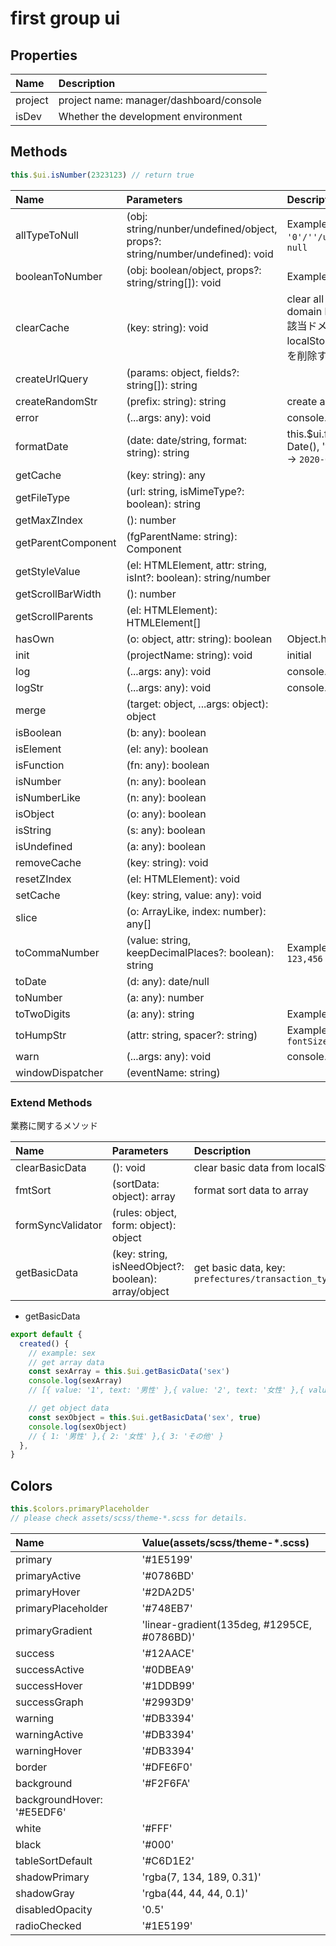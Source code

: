 # first group ui

## Properties

| Name    | Description                             |
| :------ | :-------------------------------------- |
| project | project name: manager/dashboard/console |
| isDev   | Whether the development environment     |

## Methods

```javascript
this.$ui.isNumber(2323123) // return true
```

| Name               | Parameters                                                                   | Description                                                                                       |
| :----------------- | :--------------------------------------------------------------------------- | :------------------------------------------------------------------------------------------------ |
| allTypeToNull      | (obj: string/nunber/undefined/object, props?: string/number/undefined): void | Example: `'0'/''/undefined/0` -> `null`                                                           |
| booleanToNumber    | (obj: boolean/object, props?: string/string[]): void                         | Example: `false` -> `0`                                                                           |
| clearCache         | (key: string): void                                                          | clear all cache data the domain localStorage.<br>該当ドメインの localStorage 全部データを削除する |
| createUrlQuery     | (params: object, fields?: string[]): string                                  |                                                                                                   |
| createRandomStr    | (prefix: string): string                                                     | create a random string                                                                            |
| error              | (...args: any): void                                                         | console.error                                                                                     |
| formatDate         | (date: date/string, format: string): string                                  | this.\$ui.formatDate(new Date(), 'yyyy-MM-dd') -> `2020-09-17`                                    |
| getCache           | (key: string): any                                                           |                                                                                                   |
| getFileType        | (url: string, isMimeType?: boolean): string                                  |                                                                                                   |
| getMaxZIndex       | (): number                                                                   |                                                                                                   |
| getParentComponent | (fgParentName: string): Component                                            |                                                                                                   |
| getStyleValue      | (el: HTMLElement, attr: string, isInt?: boolean): string/number              |                                                                                                   |
| getScrollBarWidth  | (): number                                                                   |                                                                                                   |
| getScrollParents   | (el: HTMLElement): HTMLElement[]                                             |                                                                                                   |
| hasOwn             | (o: object, attr: string): boolean                                           | Object.hasOwnProperty                                                                             |
| init               | (projectName: string): void                                                  | initial                                                                                           |
| log                | (...args: any): void                                                         | console.log                                                                                       |
| logStr             | (...args: any): void                                                         | console.log                                                                                       |
| merge              | (target: object, ...args: object): object                                    |                                                                                                   |
| isBoolean          | (b: any): boolean                                                            |                                                                                                   |
| isElement          | (el: any): boolean                                                           |                                                                                                   |
| isFunction         | (fn: any): boolean                                                           |                                                                                                   |
| isNumber           | (n: any): boolean                                                            |                                                                                                   |
| isNumberLike       | (n: any): boolean                                                            |                                                                                                   |
| isObject           | (o: any): boolean                                                            |                                                                                                   |
| isString           | (s: any): boolean                                                            |                                                                                                   |
| isUndefined        | (a: any): boolean                                                            |                                                                                                   |
| removeCache        | (key: string): void                                                          |                                                                                                   |
| resetZIndex        | (el: HTMLElement): void                                                      |                                                                                                   |
| setCache           | (key: string, value: any): void                                              |                                                                                                   |
| slice              | (o: ArrayLike, index: number): any[]                                         |                                                                                                   |
| toCommaNumber      | (value: string, keepDecimalPlaces?: boolean): string                         | Example: `123456` -> `123,456`                                                                    |
| toDate             | (d: any): date/null                                                          |                                                                                                   |
| toNumber           | (a: any): number                                                             |                                                                                                   |
| toTwoDigits        | (a: any): string                                                             | Example: `3` -> `03`                                                                              |
| toHumpStr          | (attr: string, spacer?: string)                                              | Example: `font-size` -> `fontSize`                                                                |
| warn               | (...args: any): void                                                         | console.warn                                                                                      |
| windowDispatcher   | (eventName: string)                                                          |                                                                                                   |

### Extend Methods

業務に関するメソッド

| Name              | Parameters                                          | Description                                             |
| :---------------- | :-------------------------------------------------- | :------------------------------------------------------ |
| clearBasicData    | (): void                                            | clear basic data from localStorage                      |  |
| fmtSort           | (sortData: object): array                           | format sort data to array                               |
| formSyncValidator | (rules: object, form: object): object               |                                                         |
| getBasicData      | (key: string, isNeedObject?: boolean): array/object | get basic data, key: `prefectures/transaction_type/...` |

- getBasicData

```javascript
export default {
  created() {
    // example: sex
    // get array data
    const sexArray = this.$ui.getBasicData('sex')
    console.log(sexArray)
    // [{ value: '1', text: '男性' },{ value: '2', text: '女性' },{ value: '3', text: 'その他' }]

    // get object data
    const sexObject = this.$ui.getBasicData('sex', true)
    console.log(sexObject)
    // { 1: '男性' },{ 2: '女性' },{ 3: 'その他' }
  },
}
```

## Colors

```javascript
this.$colors.primaryPlaceholder
// please check assets/scss/theme-*.scss for details.
```

| Name                       | Value(assets/scss/theme-\*.scss)            |
| :------------------------- | :------------------------------------------ |
| primary                    | '#1E5199'                                   |
| primaryActive              | '#0786BD'                                   |
| primaryHover               | '#2DA2D5'                                   |
| primaryPlaceholder         | '#748EB7'                                   |
| primaryGradient            | 'linear-gradient(135deg, #1295CE, #0786BD)' |
| success                    | '#12AACE'                                   |
| successActive              | '#0DBEA9'                                   |
| successHover               | '#1DDB99'                                   |
| successGraph               | '#2993D9'                                   |
| warning                    | '#DB3394'                                   |
| warningActive              | '#DB3394'                                   |
| warningHover               | '#DB3394'                                   |
| border                     | '#DFE6F0'                                   |
| background                 | '#F2F6FA'                                   |
| backgroundHover: '#E5EDF6' |
| white                      | '#FFF'                                      |
| black                      | '#000'                                      |
| tableSortDefault           | '#C6D1E2'                                   |
| shadowPrimary              | 'rgba(7, 134, 189, 0.31)'                   |
| shadowGray                 | 'rgba(44, 44, 44, 0.1)'                     |
| disabledOpacity            | '0.5'                                       |
| radioChecked               | '#1E5199'                                   |
